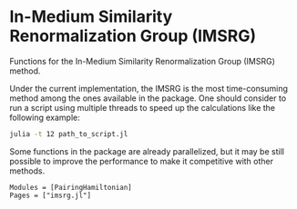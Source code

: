 # In-Medium Similarity Renormalization Group (IMSRG)

Functions for the In-Medium Similarity Renormalization Group (IMSRG) method.

Under the current implementation, the IMSRG is the most time-consuming method among the ones available in the package.
One should consider to run a script using multiple threads to speed up the calculations like the following example:

```bash
julia -t 12 path_to_script.jl
```

Some functions in the package are already parallelized, but it may be still possible to improve the performance to make it competitive with other methods.

```@autodocs
Modules = [PairingHamiltonian]
Pages = ["imsrg.jl"]
``` 

